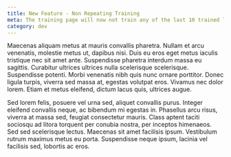 ```yaml
---
title: New Feature - Non Repeating Training
meta: The training page will now not train any of the last 10 trained levels.
category: dev
---
```


Maecenas aliquam metus at mauris convallis pharetra. Nullam et arcu venenatis, molestie metus ut, dapibus nisi. Duis eu eros eget metus iaculis tristique nec sit amet ante. Suspendisse pharetra interdum massa eu sagittis. Curabitur ultrices ultrices nulla scelerisque scelerisque. Suspendisse potenti. Morbi venenatis nibh quis nunc ornare porttitor. Donec ligula turpis, viverra sed massa at, egestas volutpat eros. Vivamus nec dolor lorem. Etiam et metus eleifend, dictum lacus quis, ultrices augue.

Sed lorem felis, posuere vel urna sed, aliquet convallis purus. Integer eleifend convallis neque, ac bibendum mi egestas in. Phasellus arcu risus, viverra at massa sed, feugiat consectetur mauris. Class aptent taciti sociosqu ad litora torquent per conubia nostra, per inceptos himenaeos. Sed sed scelerisque lectus. Maecenas sit amet facilisis ipsum. Vestibulum rutrum maximus metus eu porta. Suspendisse neque ipsum, lacinia vel facilisis sed, lobortis ac eros.